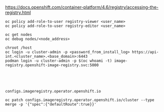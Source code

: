 https://docs.openshift.com/container-platform/4.6/registry/accessing-the-registry.html

```
oc policy add-role-to-user registry-viewer <user_name>
oc policy add-role-to-user registry-editor <user_name>

oc get nodes
oc debug nodes/<node_address>
```


```
chroot /host
oc login -u cluster-admin -p <password_from_install_log> https://api-int.<cluster_name>.<base_domain>:6443
podman login -u cluster-admin -p $(oc whoami -t) image-registry.openshift-image-registry.svc:5000





configs.imageregistry.operator.openshift.io

oc patch configs.imageregistry.operator.openshift.io/cluster --type merge -p '{"spec":{"defaultRoute":true}}'
